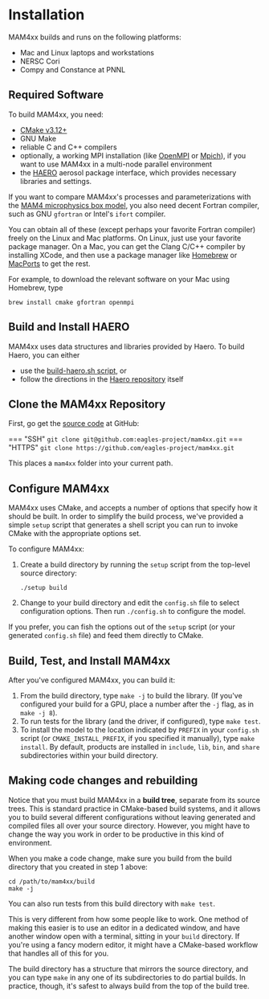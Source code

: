 # Installation

MAM4xx builds and runs on the following platforms:

* Mac and Linux laptops and workstations
* NERSC Cori
* Compy and Constance at PNNL

## Required Software

To build MAM4xx, you need:

* [CMake v3.12+](https://cmake.org/)
* GNU Make
* reliable C and C++ compilers
* optionally, a working MPI installation (like [OpenMPI](https://www.open-mpi.org/)
  or [Mpich](https://www.mpich.org/)), if you want to use MAM4xx in a
  multi-node parallel environment
* the [HAERO](https://github.com/eagles-project/haero) aerosol package interface,
  which provides necessary libraries and settings.

If you want to compare MAM4xx's processes and parameterizations with the
[MAM4 microphysics box model](https://github.com/eagles-project/mam_refactor),
you also need decent Fortran compiler, such as GNU `gfortran` or Intel's `ifort`
compiler.

You can obtain all of these (except perhaps your favorite Fortran compiler)
freely on the Linux and Mac platforms. On Linux, just use your favorite package
manager. On a Mac, you can get the Clang C/C++ compiler by installing XCode, and
then use a package manager like [Homebrew](https://brew.sh/) or
[MacPorts](https://www.macports.org/) to get the rest.

For example, to download the relevant software on your Mac using Homebrew, type

```
brew install cmake gfortran openmpi
```

## Build and Install HAERO

MAM4xx uses data structures and libraries provided by Haero. To build Haero, you
can either

* use the [build-haero.sh script](https://github.com/eagles-project/mam4xx/blob/main/src/build-haero.sh), or
* follow the directions in the [Haero repository](https://github.com/eagles-project/haero) itself

## Clone the MAM4xx Repository

First, go get the [source code](https://github.com/eagles-project/mam4xx)
at GitHub:

=== "SSH"
    ```
    git clone git@github.com:eagles-project/mam4xx.git
    ```
=== "HTTPS"
    ```
    git clone https://github.com/eagles-project/mam4xx.git
    ```

This places a `mam4xx` folder into your current path.

## Configure MAM4xx

MAM4xx uses CMake, and accepts a number of options that specify how it should be
built. In order to simplify the build process, we've provided a simple `setup`
script that generates a shell script you can run to invoke CMake with the
appropriate options set.

To configure MAM4xx:

1. Create a build directory by running the `setup` script from the top-level
   source directory:
   ```
   ./setup build
   ```
2. Change to your build directory and edit the `config.sh` file to select
   configuration options. Then run `./config.sh` to configure the model.

If you prefer, you can fish the options out of the `setup` script (or your
generated `config.sh` file) and feed them directly to CMake.

## Build, Test, and Install MAM4xx

After you've configured MAM4xx, you can build it:

1. From the build directory, type `make -j` to build the library. (If you've
   configured your build for a GPU, place a number after the `-j` flag, as in
   `make -j 8`).
4. To run tests for the library (and the driver, if configured), type
   `make test`.
5. To install the model to the location indicated by `PREFIX` in your
   `config.sh` script (or `CMAKE_INSTALL_PREFIX`, if you specified it manually),
   type `make install`. By default, products are installed in `include`, `lib`,
   `bin`, and `share` ѕubdirectories within your build directory.

## Making code changes and rebuilding

Notice that you must build MAM4xx in a  **build tree**, separate from its source
trees. This is standard practice in CMake-based build systems, and it allows you
to build several different configurations without leaving generated and compiled
files all over your source directory. However, you might have to change the way
you work in order to be productive in this kind of environment.

When you make a code change, make sure you build from the build directory that
you created in step 1 above:

```
cd /path/to/mam4xx/build
make -j
```

You can also run tests from this build directory with `make test`.

This is very different from how some people like to work. One method of making
this easier is to use an editor in a dedicated window, and have another window
open with a terminal, sitting in your `build` directory. If you're using a fancy
modern editor, it might have a CMake-based workflow that handles all of this for
you.

The build directory has a structure that mirrors the source directory, and you
can type `make` in any one of its subdirectories to do partial builds. In
practice, though, it's safest to always build from the top of the build tree.

